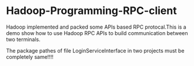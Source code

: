# Hadoop-Programming-RPC-client


Hadoop implemented and packed some APIs based RPC protocal.This is a demo show how to use
Hadoop RPC APIs to build communication between two terminals.



The package pathes of file LoginServiceInterface in two projects must be completely same!!!!
